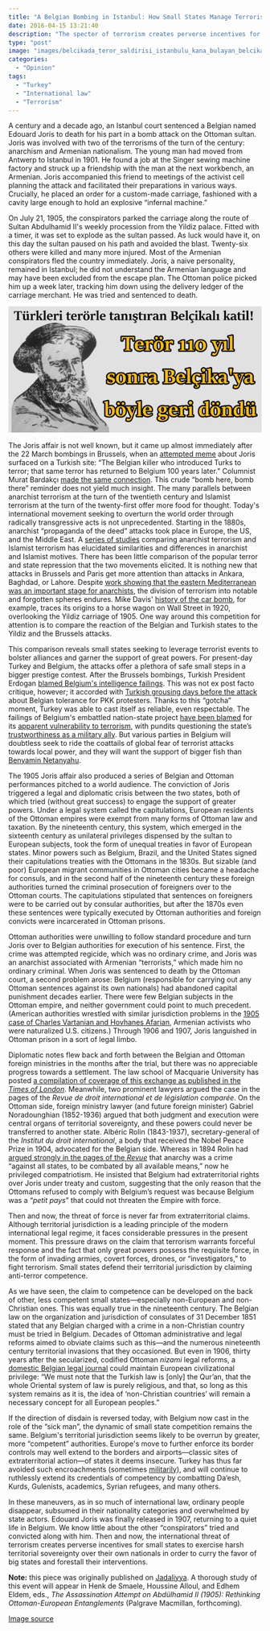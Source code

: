 ```yaml
---
title: "A Belgian Bombing in Istanbul: How Small States Manage Terrorist Moments"
date: 2016-04-15 13:21:40
description: "The specter of terrorism creates perverse incentives for small states to exercise harsh territorial sovereignty over their own nationals."
type: "post"
image: "images/belcikada_teror_saldirisi_istanbulu_kana_bulayan_belcikali_terorist_edward_joris_h291855.jpg"
categories:
  - "Opinion"
tags:
  - "Turkey"
  - "International law"
  - "Terrorism"
---
```


A century and a decade ago, an Istanbul court sentenced a Belgian named Edouard Joris to death for his part in a bomb attack on the Ottoman sultan. Joris was involved with two of the terrorisms of the turn of the century: anarchism and Armenian nationalism. The young man had moved from Antwerp to Istanbul in 1901. He found a job at the Singer sewing machine factory and struck up a friendship with the man at the next workbench, an Armenian. Joris accompanied this friend to meetings of the activist cell planning the attack and facilitated their preparations in various ways. Crucially, he placed an order for a custom-made carriage, fashioned with a cavity large enough to hold an explosive “infernal machine.”

On July 21, 1905, the conspirators parked the carriage along the route of Sultan Abdulhamid II's weekly procession from the Yildiz palace. Fitted with a timer, it was set to explode as the sultan passed. As luck would have it, on this day the sultan paused on his path and avoided the blast. Twenty-six others were killed and many more injured. Most of the Armenian conspirators fled the country immediately. Joris, a naive personality, remained in Istanbul; he did not understand the Armenian language and may have been excluded from the escape plan. The Ottoman police picked him up a week later, tracking him down using the delivery ledger of the carriage merchant. He was tried and sentenced to death.

![Joris meme](/images/belcikada_teror_saldirisi_istanbulu_kana_bulayan_belcikali_terorist_edward_joris_h291855.jpg)

The Joris affair is not well known, but it came up almost immediately after the 22 March bombings in Brussels, when an [attempted meme](http://www.iyigunler.net/gundem/belcikada-teror-saldirisi-istanbulu-kana-bulayan-belcikali-terorist-edward-joris-h291855.html) about Joris surfaced on a Turkish site: “The Belgian killer who introduced Turks to terror; that same terror has returned to Belgium 100 years later.” Columnist Murat Bardakçı [made the same connection](http://www.haberturk.com/yazarlar/murat-bardakci/1213794-bombali-teroru-bize-kim-ogretmisti-bilir-misiniz-belcikalilar). This crude “bomb here, bomb there” reminder does not yield much insight. The many parallels between anarchist terrorism at the turn of the twentieth century and Islamist terrorism at the turn of the twenty-first offer more food for thought. Today's international movement seeking to overturn the world order through radically transgressive acts is not unprecedented. Starting in the 1880s, anarchist “propaganda of the deed” attacks took place in Europe, the US, and the Middle East. A [series of studies](http://www.tandfonline.com/doi/abs/10.1080/09546550802257291?journalCode=ftpv20) comparing anarchist terrorism and Islamist terrorism has elucidated similarities and differences in anarchist and Islamist motives. There has been little comparison of the popular terror and state repression that the two movements elicited. It is nothing new that attacks in Brussels and Paris get more attention than attacks in Ankara, Baghdad, or Lahore. Despite [work showing that the eastern Mediterranean was an important stage for anarchists](http://www.ucpress.edu/book.php?isbn=9780520262010), the division of terrorism into notable and forgotten spheres endures. Mike Davis' [history of the car bomb](http://www.penguinrandomhouse.com/books/232902/budas-wagon-by-mike-davis/9781844672943), for example, traces its origins to a horse wagon on Wall Street in 1920, overlooking the Yildiz carriage of 1905. One way around this competition for attention is to compare the reaction of the Belgian and Turkish states to the Yildiz and the Brussels attacks.

This comparison reveals small states seeking to leverage terrorist events to bolster alliances and garner the support of great powers. For present-day Turkey and Belgium, the attacks offer a plethora of safe small steps in a bigger prestige contest. After the Brussels bombings, Turkish President Erdogan [blamed Belgium's intelligence failings](http://www.dailysabah.com/war-on-terror/2016/03/23/turkey-deported-brussels-attacker-to-the-netherlands-but-they-set-him-free-erdogan-says). This was not ex post facto critique, however; it accorded with [Turkish grousing days before the attack](https://www.euractiv.com/section/justice-home-affairs/news/juncker-defends-belgium-from-erdogan-accusation-of-supporting-terror-groups/) about Belgian tolerance for PKK protesters. Thanks to this “gotcha” moment, Turkey was able to cast itself as reliable, even respectable. The failings of Belgium's embattled nation-state project [have been blamed](http://www.nytimes.com/2015/11/25/world/europe/its-capital-frozen-belgium-surveys-past-failures-and-squabbles.html?_r=0) for its [apparent vulnerability to terrorism](http://www.theglobeandmail.com/opinion/why-belgium-is-ground-zero-for-jihadi-terrorism/article29425530/), with pundits questioning the state’s [trustworthiness as a military ally](https://foreignpolicy.com/2016/03/29/belgiums-failed-state-is-guarding-americas-nuclear-weapons/). But various parties in Belgium will doubtless seek to ride the coattails of global fear of terrorist attacks towards local power, and they will want the support of bigger fish than [Benyamin Netanyahu](http://www.jta.org/2016/03/23/news-opinion/israel-middle-east/netanyahu-offers-belgium-pm-assistance-in-combating-terror).

The 1905 Joris affair also produced a series of Belgian and Ottoman performances pitched to a world audience. The conviction of Joris triggered a legal and diplomatic crisis between the two states, both of which tried (without great success) to engage the support of greater powers. Under a legal system called the capitulations, European residents of the Ottoman empires were exempt from many forms of Ottoman law and taxation. By the nineteenth century, this system, which emerged in the sixteenth century as unilateral privileges dispensed by the sultan to European subjects, took the form of unequal treaties in favor of European states. Minor powers such as Belgium, Brazil, and the United States signed their capitulations treaties with the Ottomans in the 1830s. But sizable (and poor) European migrant communities in Ottoman cities became a headache for consuls, and in the second half of the nineteenth century these foreign authorities turned the criminal prosecution of foreigners over to the Ottoman courts. The capitulations stipulated that sentences on foreigners were to be carried out by consular authorities, but after the 1870s even these sentences were typically executed by Ottoman authorities and foreign convicts were incarcerated in Ottoman prisons.

Ottoman authorities were unwilling to follow standard procedure and turn Joris over to Belgian authorities for execution of his sentence. First, the crime was attempted regicide, which was no ordinary crime, and Joris was an anarchist associated with Armenian “terrorists,” which made him no ordinary criminal. When Joris was sentenced to death by the Ottoman court, a second problem arose: Belgium (responsible for carrying out any Ottoman sentences against its own nationals) had abandoned capital punishment decades earlier. There were few Belgian subjects in the Ottoman empire, and neither government could point to much precedent. (American authorities wrestled with similar jurisdiction problems in the [1905 case of Charles Vartanian and Hovhanes Afarian](http://digicoll.library.wisc.edu/cgi-bin/FRUS/FRUS-idx?type=goto&id=FRUS.FRUS1905&isize=text&submit=Go+to+page&page=885), Armenian activists who were naturalized U.S. citizens.) Through 1906 and 1907, Joris languished in Ottoman prison in a sort of legal limbo.

Diplomatic notes flew back and forth between the Belgian and Ottoman foreign ministries in the months after the trial, but there was no appreciable progress towards a settlement. The law school of Macquarie University has posted [a compilation of coverage of this exchange as published in the _Times of London_](http://www.law.mq.edu.au/research/colonial_case_law/colonial_cases/less_developed/constantinople/joris_affair_1906/). Meanwhile, two prominent lawyers argued the case in the pages of the _Revue de droit international et de législation comparée_. On the Ottoman side, foreign ministry lawyer (and future foreign minister) Gabriel Noradounghian (1852-1936) argued that both judgment and execution were central organs of territorial sovereignty, and these powers could never be transferred to another state. Albéric Rolin (1843-1937), secretary-general of the _Institut du droit international_, a body that received the Nobel Peace Prize in 1904, advocated for the Belgian side. Whereas in 1894 Rolin had [argued strongly in the pages of the _Revue_](http://gallica.bnf.fr/ark:/12148/bpt6k5749790d/f130) that anarchy was a crime “against all states, to be combated by all available means,” now he privileged compatriotism. He insisted that Belgium had extraterritorial rights over Joris under treaty and custom, suggesting that the only reason that the Ottomans refused to comply with Belgium’s request was because Belgium was a “_petit pays_” that could not threaten the Empire with force.

Then and now, the threat of force is never far from extraterritorial claims. Although territorial jurisdiction is a leading principle of the modern international legal regime, it faces considerable pressures in the present moment. This pressure draws on the claim that terrorism warrants forceful response and the fact that only great powers possess the requisite force, in the form of invading armies, covert forces, drones, or “investigators,” to fight terrorism. Small states defend their territorial jurisdiction by claiming anti-terror competence.

As we have seen, the claim to competence can be developed on the back of other, less competent small states—especially non-European and non-Christian ones. This was equally true in the nineteenth century. The Belgian law on the organization and jurisdiction of consulates of 31 December 1851 stated that any Belgian charged with a crime in a non-Christian country must be tried in Belgium. Decades of Ottoman administrative and legal reforms aimed to obviate claims such as this—and the numerous nineteenth century territorial invasions that they occasioned. But even in 1906, thirty years after the secularized, codified Ottoman _nizami_ legal reforms, a [domestic Belgian legal journal](http://gallica.bnf.fr/ark:/12148/bpt6k58160677/f267) could maintain European civilizational privilege: “We must note that the Turkish law is [only] the Qur’an, that the whole Oriental system of law is purely religious, and that, so long as this system remains as it is, the idea of ‘non-Christian countries’ will remain a necessary concept for all European peoples.”

If the direction of disdain is reversed today, with Belgium now cast in the role of the “sick man”, the dynamic of small state competition remains the same. Belgium's territorial jurisdiction seems likely to be overrun by greater, more “competent” authorities. Europe's move to further enforce its border controls may well extend to the borders and airports—classic sites of extraterritorial action—of states it deems insecure. Turkey has thus far avoided such encroachments (sometimes [militarily](http://www.bbc.com/news/world-middle-east-34912581)), and will continue to ruthlessly extend its credentials of competency by combatting Da‘esh, Kurds, Gulenists, academics, Syrian refugees, and many others.

In these maneuvers, as in so much of international law, ordinary people disappear, subsumed in their nationality categories and overwhelmed by state actors. Edouard Joris was finally released in 1907, returning to a quiet life in Belgium. We know little about the other “conspirators” tried and convicted along with him. Then and now, the international threat of terrorism creates perverse incentives for small states to exercise harsh territorial sovereignty over their own nationals in order to curry the favor of big states and forestall their interventions.

**Note:** this piece was originally published on [Jadaliyya](http://www.jadaliyya.com/pages/index/24274/a-belgian-bombing-in-istanbul_how-small-states-mann). A thorough study of this event will appear in Henk de Smaele, Houssine Alloul, and Edhem Eldem, eds., _The Assassination Attempt on Abdülhamid II (1905): Rethinking Ottoman-European Entanglements_ (Palgrave Macmillan, forthcoming).

[Image source](http://www.iyigunler.net/gundem/belcikada-teror-saldirisi-istanbulu-kana-bulayan-belcikali-terorist-edward-joris-h291855.html)
